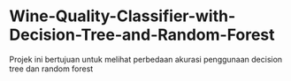 # Wine-Quality-Classifier-with-Decision-Tree-and-Random-Forest
Projek ini bertujuan untuk melihat perbedaan akurasi penggunaan decision tree dan random forest

